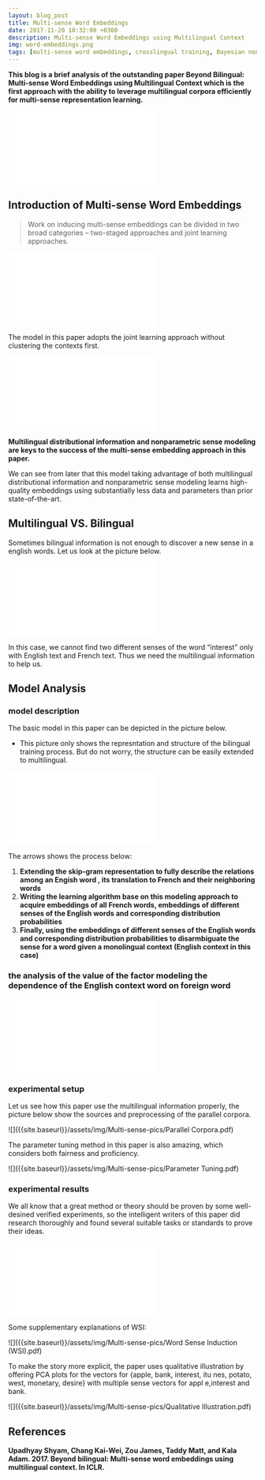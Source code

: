 ```yaml
---
layout: blog_post
title: Multi-sense Word Embeddings
date: 2017-11-20 10:32:00 +0300
description: Multi-sense Word Embeddings using Multilingual Context
img: word-embeddings.png
tags: [multi-sense word embeddings, crosslingual training, Bayesian non- parametrics, multilingual distributional information]
---
```


**This blog is a brief analysis of the outstanding paper Beyond Bilingual: Multi-sense Word Embeddings using Multilingual Context which is the first approach with the ability to leverage multilingual corpora efficiently for multi-sense representation learning.**

![]({{site.baseurl}}/assets/img/Multi-sense-pics/abstract.pdf)



## Introduction of Multi-sense Word Embeddings

> Work on inducing multi-sense embeddings can be divided in two broad categories – two-staged approaches and joint learning approaches.

![]({{site.baseurl}}/assets/img/Multi-sense-pics/related-work.pdf)

The model in this paper adopts the joint learning approach without clustering the contexts first. 

![]({{site.baseurl}}/assets/img/Multi-sense-pics/two-keys.pdf)

**Multilingual distributional information and  nonparametric sense modeling are keys to the success of the multi-sense embedding approach in this paper.**

We can see from later that this model taking advantage of both multilingual distributional information and  nonparametric sense modeling learns high-quality embeddings using substantially less data and parameters than prior state-of-the-art.



## Multilingual VS. Bilingual

Sometimes bilingual information is not enough to discover a new sense in a english words. Let us look at the picture below.

![]({{site.baseurl}}/assets/img/Multi-sense-pics/advantage.pdf)

In this case, we cannot find two different senses of the word “interest” only with English text and French text. Thus we need the multilingual information to help us.



## Model Analysis

### model description

The basic model in this paper can be depicted in the picture below.

* This picture only shows the represntation and structure of the bilingual training process. But do not worry, the structure can be easily extended to multilingual.

![]({{site.baseurl}}/assets/img/Multi-sense-pics/bilingual-structure.pdf)

The arrows shows the process below:

1. **Extending the skip-gram representation to fully describe the relations among an Engish word , its translation to French and their neighboring words** 
2. **Writing the learning algorithm base on this modeling approach to acquire embeddings of all French words, embeddings of different senses of the English words and corresponding distribution probabilities**
3. **Finally, using the embeddings of different senses of the English words and corresponding distribution probabilities to disarmbiguate the sense for a word given a monolingual context (English context in this case)**

### the analysis of the value of the factor modeling the dependence of the English context word on foreign word 

![]({{site.baseurl}}/assets/img/Multi-sense-pics/two-side.pdf)

###  experimental setup

Let us see how this paper use the multilingual information properly, the picture below show the sources and preprocessing of the parallel corpora.

![]({{site.baseurl}}/assets/img/Multi-sense-pics/Parallel Corpora.pdf)

The parameter tuning method in this paper is also amazing, which considers both fairness and proficiency.

![]({{site.baseurl}}/assets/img/Multi-sense-pics/Parameter Tuning.pdf)

### experimental results

We all know that a great method or theory should be proven by some well-desined verified experiments, so the intelligent writers of this paper did research thoroughly and found several suitable tasks or standards to prove their ideas.

![]({{site.baseurl}}/assets/img/Multi-sense-pics/results.pdf)

Some supplementary explanations of WSI:

![]({{site.baseurl}}/assets/img/Multi-sense-pics/Word Sense Induction (WSI).pdf)

To make the story more explicit,  the paper uses qualitative illustration by offering PCA plots for the vectors for {apple, bank, interest, itu nes, potato, west, monetary, desire} with multiple sense vectors for appl e,interest and bank.

![]({{site.baseurl}}/assets/img/Multi-sense-pics/Qualitative Illustration.pdf)



## References

**Upadhyay Shyam, Chang Kai-Wei, Zou James, Taddy Matt, and Kala Adam. 2017. Beyond bilingual: Multi-sense word embeddings using multilingual context. In ICLR.**

